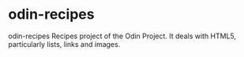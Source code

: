 # odin-recipes
odin-recipes
Recipes project of the Odin Project. It deals with HTML5, particularly lists, links and images.